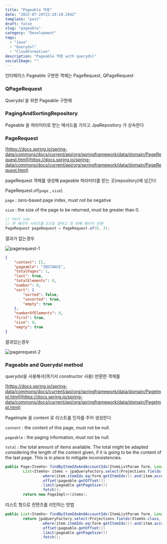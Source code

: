 ```yaml
---
title: "Pageable 적용"
date: "2022-07-24T22:20:10.284Z"
template: "post"
draft: false
slug: "pageable"
category: "Development"
tags:
  - "Java"
  - "Querydsl"
  - "CloudFormation"
description: "Pageable 적용 with querydsl"
socialImage: ""
---
```



인터페이스 Pageable 구현한 객체는 PageRequest, QPageRequest

### QPageRequest

Querydsl 을 위한 Pageable 구현체

### PagingAndSortingRepository

Pageable 을 파라미터로 받는 매서드를 가지고 JpaRepository 가 상속한다

### PageRequest

[https://docs.spring.io/spring-data/commons/docs/current/api/org/springframework/data/domain/PageRequest.html](https://docs.spring.io/spring-data/commons/docs/current/api/org/springframework/data/domain/PageRequest.html)

pageRequest 객체를 생성해  pageable 파라미터를 받는 곳(repository)에 넘긴다

PageRequest.of(`page` , `size`)

`page` : zero-based page index, must not be negative

`size` : the size of the page to be returned, must be greater than 0.

```java
// test use
// 한 페이지 사이즈를 3으로 정하고 첫 번째 페이지 반환
PageRequest pageRequest = PageRequest.of(0, 3);
```

결과가 없는경우 

![pagerequest-1](/media/pagerequest-1.jpg)

```json
{
    "content": [],
    "pageable": "INSTANCE",
    "totalPages": 1,
    "last": true,
    "totalElements": 0,
    "number": 0,
    "sort": {
        "sorted": false,
        "unsorted": true,
        "empty": true
    },
    "numberOfElements": 0,
    "first": true,
    "size": 0,
    "empty": true
}
```

결과있는경우

![pagerequest-2](/media/pagerequest-2.jpg)

### Pageable and Querydsl method

querydsl을 사용해서(여기서 constructor 사용) 반환한 객체를 

[https://docs.spring.io/spring-data/commons/docs/current/api/org/springframework/data/domain/PageImpl.html](https://docs.spring.io/spring-data/commons/docs/current/api/org/springframework/data/domain/PageImpl.html)

PageImple 을 content 로 리스트를 인자를 주어 생성한다

`content` : the content of this page, must not be null.

`pageable` : the paging information, must not be null.

`total` : the total amount of items available. The total might be adapted considering the length of the content given, if it is going to be the content of the last page. This is in place to mitigate inconsistencies.

```java
public Page<ItemVo> findByItemIdxAndAccountIdx(ItemListParam form, Long accountIdx, Pageable pageable) {
        List<ItemVo> items = jpaQueryFactory.select(Projections.fields(ItemVo.class, item.itemIdx, item.itemKindIdx).from(item)
                .where(item.itemIdx.eq(form.getItemIdx()).and(item.accountIdx.eq(accountIdx)))
                .offset(pageable.getOffset())
                .limit(pageable.getPageSize())
                .fetch();
        return new PageImpl<>(items);
```

리스트 형으로 컨텐츠를 리턴하는 방법

```java
public List<ItemVo> findByItemIdxAndAccountIdx(ItemListParam form, Long accountIdx, Pageable pageable) {
        return jpaQueryFactory.select(Projections.fields(ItemVo.class, item.itemIdx, item.itemKindIdx).from(item)
                .where(item.itemIdx.eq(form.getItemIdx()).and(item.accountIdx.eq(accountIdx)))
                .offset(pageable.getOffset())
                .limit(pageable.getPageSize())
                .fetch();
```